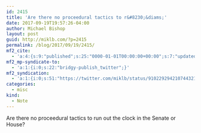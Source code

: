 ```yaml
---
id: 2415
title: 'Are there no proceedural tactics to r&#8230;&diams;'
date: 2017-09-19T19:57:26-04:00
author: Michael Bishop
layout: post
guid: http://miklb.com/?p=2415
permalink: /blog/2017/09/19/2415/
mf2_cite:
  - 'a:4:{s:9:"published";s:25:"0000-01-01T00:00:00+00:00";s:7:"updated";s:25:"0000-01-01T00:00:00+00:00";s:8:"category";a:1:{i:0;s:0:"";}s:6:"author";a:0:{}}'
mf2_mp-syndicate-to:
  - 'a:1:{i:0;s:22:"bridgy-publish_twitter";}'
mf2_syndication:
  - 'a:1:{i:0;s:51:"https://twitter.com/miklb/status/910229294210744321";}'
categories:
  - misc
kind:
  - Note
---
```

Are there no proceedural tactics to run out the clock in the Senate or House?